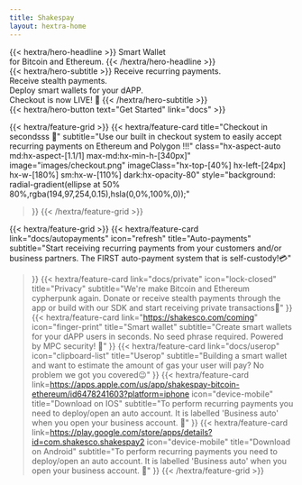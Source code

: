 ```yaml
---
title: Shakespay
layout: hextra-home
---
```


<div class="hx-mt-6 hx-mb-6">
{{< hextra/hero-headline >}}
  Smart Wallet&nbsp;<br class="sm:hx-block hx-hidden" />
  for Bitcoin and Ethereum.
{{< /hextra/hero-headline >}}
</div>

<div class="hx-mb-12">
{{< hextra/hero-subtitle >}}
  Receive recurring payments.&nbsp;<br class="sm:hx-block hx-hidden" />Receive stealth payments.&nbsp;<br class="sm:hx-block hx-hidden" /> Deploy smart wallets for your dAPP.&nbsp;<br class="sm:hx-block hx-hidden" /> Checkout is now LIVE! 💸
{{< /hextra/hero-subtitle >}}
</div>

<div class="hx-mb-6">
{{< hextra/hero-button text="Get Started" link="docs" >}}
</div>

{{< hextra/feature-grid >}}
 {{< hextra/feature-card
    title="Checkout in secondsss 🤑"
    subtitle="Use our built in checkout system to easily accept recurring payments on Ethereum and Polygon !!!"
    class="hx-aspect-auto md:hx-aspect-[1.1/1] max-md:hx-min-h-[340px]"
    image="images/checkout.png"
    imageClass="hx-top-[40%] hx-left-[24px] hx-w-[180%] sm:hx-w-[110%] dark:hx-opacity-80"
    style="background: radial-gradient(ellipse at 50% 80%,rgba(194,97,254,0.15),hsla(0,0%,100%,0));"
  >}}
{{< /hextra/feature-grid >}}

<div class="hx-mb-10"></div>

{{< hextra/feature-grid >}}
  {{< hextra/feature-card
    link="docs/autopayments"
    icon="refresh"
    title="Auto-payments"
    subtitle="Start receiving recurring payments from your customers and/or business partners. The FIRST  auto-payment system that is self-custody!💳"
  >}}
  {{< hextra/feature-card
    link="docs/private"
    icon="lock-closed"
    title="Privacy"
    subtitle="We're make Bitcoin and Ethereum cypherpunk again. Donate or receive stealth payments through the app or build with our SDK and start receiving private transactions🥷"
  >}}
  {{< hextra/feature-card
    link="https://shakesco.com/coming"
    icon="finger-print"
    title="Smart wallet"
    subtitle="Create smart wallets for your dAPP users in seconds. No seed phrase required. Powered by MPC security! 🤯"
  >}}
    {{< hextra/feature-card
    link="docs/userop"
    icon="clipboard-list"
    title="Userop"
    subtitle="Building a smart wallet and want to estimate the amount of gas your user will pay? No problem we got you covered😉"
  >}}
  {{< hextra/feature-card
    link=https://apps.apple.com/us/app/shakespay-bitcoin-ethereum/id6478241603?platform=iphone
    icon="device-mobile"
    title="Download on IOS"
    subtitle="To perform recurring payments you need to deploy/open an auto account. It is labelled 'Business auto' when you open your business account. 📱"
  >}}
  {{< hextra/feature-card
    link=https://play.google.com/store/apps/details?id=com.shakesco.shakespay2
    icon="device-mobile"
    title="Download on Android"
    subtitle="To perform recurring payments you need to deploy/open an auto account. It is labelled 'Business auto' when you open your business account. 📱"
  >}}
{{< /hextra/feature-grid >}}
